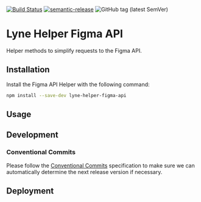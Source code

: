 [![Build Status](https://travis-ci.org/lyne-design-system/lyne-helper-figma-api.svg?branch=master)](https://travis-ci.org/lyne-design-system/lyne-helper-figma-api) [![semantic-release](https://img.shields.io/badge/%20%20%F0%9F%93%A6%F0%9F%9A%80-semantic--release-e10079.svg)](https://github.com/semantic-release/semantic-release) ![GitHub tag (latest SemVer)](https://img.shields.io/github/v/tag/lyne-design-system/lyne-helper-figma-api?label=release)

# Lyne Helper Figma API

Helper methods to simplify requests to the Figma API.

## Installation

Install the Figma API Helper with the following command:
```bash
npm install --save-dev lyne-helper-figma-api
```

## Usage


## Development

### Conventional Commits

Please follow the [Conventional Commits](https://www.conventionalcommits.org/en/v1.0.0/) specification to make sure we can automatically determine the next release version if necessary.

## Deployment
